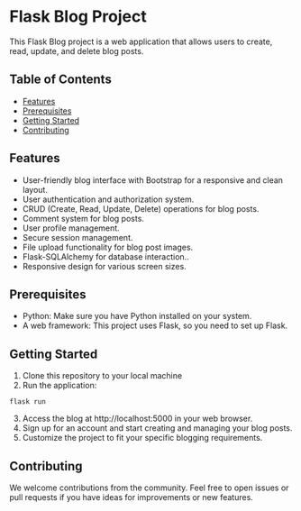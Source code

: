 # Flask Blog Project

This Flask Blog project is a web application that allows users to create, read, update, and delete blog posts. 

## Table of Contents

- [Features](#features)
- [Prerequisites](#prerequisites)
- [Getting Started](#getting-started)
- [Contributing](#contributing)

## Features

- User-friendly blog interface with Bootstrap for a responsive and clean layout.
- User authentication and authorization system.
- CRUD (Create, Read, Update, Delete) operations for blog posts.
- Comment system for blog posts.
- User profile management.
- Secure session management.
- File upload functionality for blog post images.
- Flask-SQLAlchemy for database interaction..
- Responsive design for various screen sizes.

## Prerequisites

- Python: Make sure you have Python installed on your system.
- A web framework: This project uses Flask, so you need to set up Flask.

## Getting Started

1. Clone this repository to your local machine
2. Run the application:
```
flask run
```
3. Access the blog at http://localhost:5000 in your web browser.
4. Sign up for an account and start creating and managing your blog posts.
5. Customize the project to fit your specific blogging requirements.

## Contributing
We welcome contributions from the community. Feel free to open issues or pull requests if you have ideas for improvements or new features.
